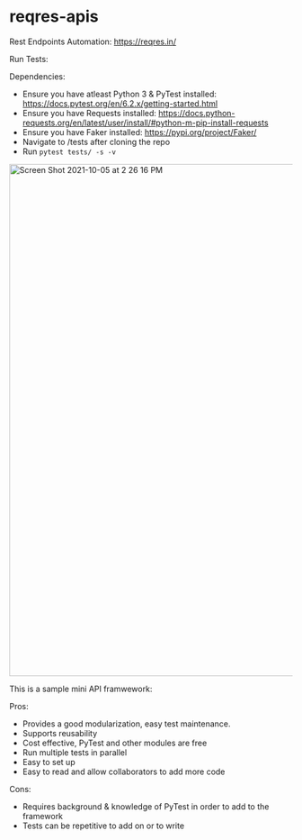 # reqres-apis
Rest Endpoints Automation: https://reqres.in/


Run Tests:

Dependencies:
- Ensure you have atleast Python 3 & PyTest installed:  https://docs.pytest.org/en/6.2.x/getting-started.html
- Ensure you have Requests installed: https://docs.python-requests.org/en/latest/user/install/#python-m-pip-install-requests
- Ensure you have Faker installed:  https://pypi.org/project/Faker/
- Navigate to /tests after cloning the repo
- Run `pytest tests/ -s -v`

<img width="909" alt="Screen Shot 2021-10-05 at 2 26 16 PM" src="https://user-images.githubusercontent.com/22087224/136081289-b58c3169-022e-4290-bbfd-27bda01bf86a.png">

This is a sample mini API framwework: 

Pros:

- Provides a good modularization, easy test maintenance.
- Supports reusability
- Cost effective, PyTest and other modules are free
- Run multiple tests in parallel
- Easy to set up 
- Easy to read and allow collaborators to add more code 

Cons:
- Requires background & knowledge of PyTest in order to add to the framework 
- Tests can be repetitive to add on or to write 
